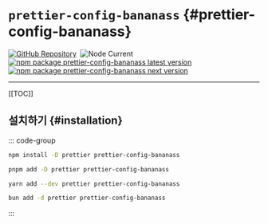 # `prettier-config-bananass` {#prettier-config-bananass}

[![GitHub Repository](https://img.shields.io/badge/Repository-fff478?label=GitHub&color=fff478&labelColor=333333&logo=github)](https://github.com/lumirlumir/npm-bananass/tree/main/packages/prettier-config-bananass)&nbsp;
![Node Current](https://img.shields.io/node/v/prettier-config-bananass?label=Node&color=fff478&labelColor=333333&logo=node.js)  
[![npm package prettier-config-bananass latest version](https://img.shields.io/npm/v/prettier-config-bananass?label=prettier-config-bananass@latest&color=fff478&labelColor=333333&logo=npm)](https://www.npmjs.com/package/prettier-config-bananass)&nbsp;
[![npm package prettier-config-bananass next version](https://img.shields.io/npm/v/prettier-config-bananass/next?label=prettier-config-bananass@next&color=fff478&labelColor=333333&logo=npm)](https://www.npmjs.com/package/prettier-config-bananass)

<!-- @include: @/shared/wip.ko.md -->

---

[[TOC]]

## 설치하기 {#installation}

::: code-group

```sh [npm]
npm install -D prettier prettier-config-bananass
```

```sh [pnpm]
pnpm add -D prettier prettier-config-bananass
```

```sh [yarn]
yarn add --dev prettier prettier-config-bananass
```

```sh [bun]
bun add -d prettier prettier-config-bananass
```

:::
